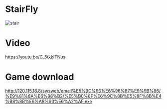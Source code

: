 # StairFly

![stair](https://user-images.githubusercontent.com/35301327/176501944-4764838d-7dd7-42e8-b4ac-770cfc2c951f.png)


# Video
https://youtu.be/C_5tkkITNus

# Game download
http://120.115.18.8/swsweb/email%E5%9C%96%E6%96%87%E9%9B%86/%E9%81%8A%E6%88%B2/%E5%B0%8F%E6%9C%8B%E5%8F%8B%E4%B8%8B%E6%A8%93%E6%A2%AF.exe
